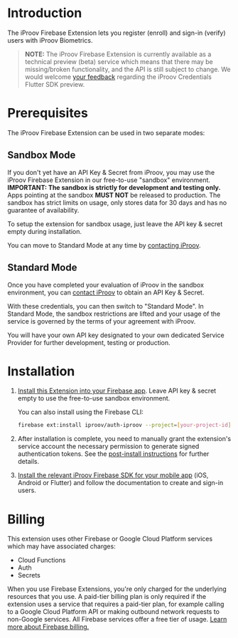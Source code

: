# Introduction

The iProov Firebase Extension lets you register (enroll) and sign-in (verify) users with iProov Biometrics.

> **NOTE:** The iProov Firebase Extension is currently available as a technical preview (beta) service which means that there may be missing/broken functionality, and the API is still subject to change. We would welcome [your feedback](mailto:support@iproov.com) regarding the iProov Credentials Flutter SDK preview.

# Prerequisites

The iProov Firebase Extension can be used in two separate modes:

## Sandbox Mode

If you don't yet have an API Key & Secret from iProov, you may use the iProov Firebase Extension in our free-to-use "sandbox" environment. **IMPORTANT: The sandbox is strictly for development and testing only.** Apps pointing at the sandbox **MUST NOT** be released to production. The sandbox has strict limits on usage, only stores data for 30 days and has no guarantee of availability.

To setup the extension for sandbox usage, just leave the API key & secret empty during installation.

You can move to Standard Mode at any time by [contacting iProov](mailto:support@iproov.com).

## Standard Mode

Once you have completed your evaluation of iProov in the sandbox environment, you can [contact iProov](mailto:support@iproov.com) to obtain an API Key & Secret.

With these credentials, you can then switch to "Standard Mode". In Standard Mode, the sandbox restrictions are lifted and your usage of the service is governed by the terms of your agreement with iProov.

You will have your own API key designated to your own dedicated Service Provider for further development, testing or production.

# Installation

1. [Install this Extension into your Firebase app](https://console.firebase.google.com/project/_/extensions/install?ref=iproov/auth-iproov). Leave API key & secret empty to use the free-to-use sandbox environment.

   You can also install using the Firebase CLI:

   ```sh
   firebase ext:install iproov/auth-iproov --project=[your-project-id]
   ```

2. After installation is complete, you need to manually grant the extension's service account the necessary permission to generate signed authentication tokens. See the [post-install instructions](POSTINSTALL.md) for further details.

3. [Install the relevant iProov Firebase SDK for your mobile app](https://github.com/iProov/firebase/tree/master/sdk) (iOS, Android or Flutter) and follow the documentation to create and sign-in users.

# Billing

This extension uses other Firebase or Google Cloud Platform services which may have associated charges:

- Cloud Functions
- Auth
- Secrets

When you use Firebase Extensions, you're only charged for the underlying resources that you use. A paid-tier billing plan is only required if the extension uses a service that requires a paid-tier plan, for example calling to a Google Cloud Platform API or making outbound network requests to non-Google services. All Firebase services offer a free tier of usage. [Learn more about Firebase billing.](https://firebase.google.com/pricing)
